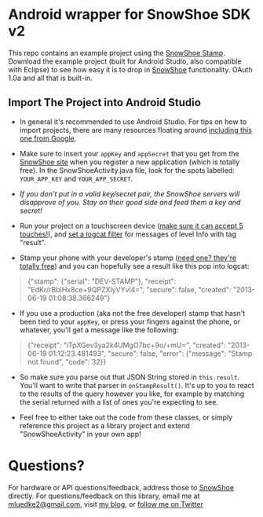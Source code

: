 Android wrapper for SnowShoe SDK v2
===============================

This repo contains an example project using the [SnowShoe Stamp](http://www.snowshoestamp.com). Download the example project (built for Android Studio, also compatible with Eclipse) to see how easy it is to drop in [SnowShoe](http://www.snowshoestamp.com) functionality. OAuth 1.0a and all that is built-in.

Import The Project into Android Studio
--------------------------------------

* In general it's recommended to use Android Studio. For tips on how to import projects, there are many resources floating around [including this one from Google](http://developer.android.com/sdk/installing/migrate.html).

* Make sure to insert your `appKey` and `appSecret` that you get from the [SnowShoe site](http://www.snowshoestamp.com) when you register a new application (which is totally free). In the SnowShoeActivity.java file, look for the spots labelled: `YOUR_APP_KEY` and `YOUR_APP_SECRET`.

* *If you don't put in a valid key/secret pair, the SnowShoe servers will disapprove of you. Stay on their good side and feed them a key and secret!*

* Run your project on a touchscreen device ([make sure it can accept 5 touches!](https://play.google.com/store/apps/details?id=com.batterypoweredgames.mtvistest&hl=en)), and [set a logcat filter](https://developer.android.com/tools/help/logcat.html) for messages of level Info with tag "result".

* Stamp your phone with your developer's stamp ([need one? they're totally free](https://beta.snowshoestamp.com/get_started/)) and you can hopefully see a result like this pop into logcat:

>{"stamp": {"serial": "DEV-STAMP"}, "receipt": "EdKr/rBblHx8ce+9QPZXlyVYvl4=",
> "secure": false, "created": "2013-06-19 01:08:38.366249"}

* If you use a production (aka not the free developer) stamp that hasn't been tied to your `appKey`, or press your fingers against the phone, or whatever, you'll get a message like the following:

>{"receipt": "iTpXGev3ya2k4UMgO7bc+9o/+mU=", "created": "2013-06-19 01:12:23.481493",
> "secure": false, "error": {"message": "Stamp not found", "code": 32}}

* So make sure you parse out that JSON String stored in `this.result`. You'll want to write that parser in `onStampResult()`. It's up to you to react to the results of the query however you like, for example by matching the serial returned with a list of ones you're expecting to see.

* Feel free to either take out the code from these classes, or simply reference this project as a library project and extend "SnowShoeActivity" in your own app!

Questions?
==========

For hardware or API questions/feedback, address those to [SnowShoe](http://www.snowshoestamp.com) directly. For questions/feedback on this library, email me at mluedke2@gmail.com, visit [my blog](http://www.mattluedke.com), or [follow me on Twitter](https://twitter.com/matt_luedke)
